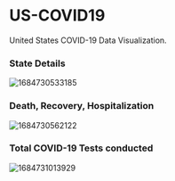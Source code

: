 # US-COVID19
United States COVID-19 Data Visualization.


### State Details
![1684730533185](https://github.com/XCc2001/US-COVID19/assets/86503605/7a9c7e64-2e15-4fb0-a6c2-b4f5de52ad45)

### Death, Recovery, Hospitalization
![1684730562122](https://github.com/XCc2001/US-COVID19/assets/86503605/15089ef7-f5c3-45b0-9a95-328cba5a2226)

### Total COVID-19 Tests conducted
![1684731013929](https://github.com/XCc2001/US-COVID19/assets/86503605/35db4274-2dad-4b69-a3be-6786300f599f)

